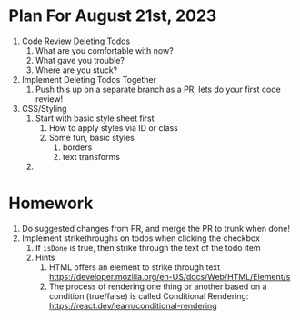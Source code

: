# Plan For August 21st, 2023

1. Code Review Deleting Todos
   1. What are you comfortable with now?
   2. What gave you trouble?
   3. Where are you stuck?
2. Implement Deleting Todos Together
   1. Push this up on a separate branch as a PR, lets do your first code review!
3. CSS/Styling
   1. Start with basic style sheet first
      1. How to apply styles via ID or class
      2. Some fun, basic styles
         1. borders
         2. text transforms
   2.


# Homework
1. Do suggested changes from PR, and merge the PR to trunk when done!
2. Implement strikethroughs on todos when clicking the checkbox
   1. If `isDone` is true, then strike through the text of the todo item
   2. Hints
      1. HTML offers an element to strike through text https://developer.mozilla.org/en-US/docs/Web/HTML/Element/s
      2. The process of rendering one thing or another based on a condition (true/false) is called Conditional Rendering: https://react.dev/learn/conditional-rendering
